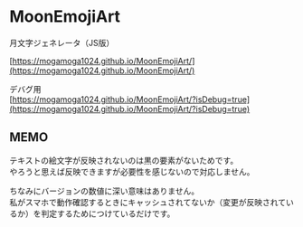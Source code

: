 # MoonEmojiArt
月文字ジェネレータ（JS版）  

[https://mogamoga1024.github.io/MoonEmojiArt/](https://mogamoga1024.github.io/MoonEmojiArt/)

デバグ用  
[https://mogamoga1024.github.io/MoonEmojiArt/?isDebug=true](https://mogamoga1024.github.io/MoonEmojiArt/?isDebug=true)

## MEMO

テキストの絵文字が反映されないのは黒の要素がないためです。  
やろうと思えば反映できますが必要性を感じないので対応しません。

ちなみにバージョンの数値に深い意味はありません。  
私がスマホで動作確認するときにキャッシュされてないか（変更が反映されているか）を判定するためにつけているだけです。
